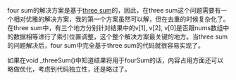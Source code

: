 four sum的解决方案是基于[three sum](https://github.com/lixianmin/leetcode/tree/master/algorithms/3sum)的，因此，在three sum这个问题需要有一个相对优雅的解决方案，我的第一个方案虽然可以解，但在去重的时候复杂化了。在three sum中，有三个地方分别针对结果中的v[1], v[2], v[0]是否跟nums数组中的数据相等进行了索引位置调整，这个整个解决方案最关键的地方。当three sum的问题解决后，four sum中完全基于three sum的代码就很容易实现了。

如果在void _threeSum()中知道结果将用于fourSum的话，内容占用方面还可以略做优化，考虑到代码独立性，还是略过了。
